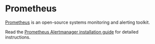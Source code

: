 # Prometheus

[Prometheus](https://prometheus.io/) is an open-source systems monitoring and alerting toolkit. 

Read the [Prometheus Alertmanager installation guide](<https://github.com/pavel-kazhavets/AlertmanagerRocketChat>
) for detailed instructions.

